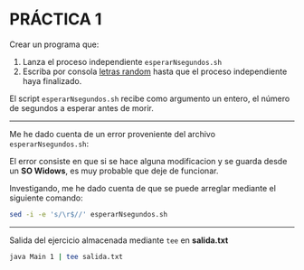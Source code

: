 # PRÁCTICA 1

Crear un programa que:
1. Lanza el proceso independiente `esperarNsegundos.sh`
2. Escriba por consola [letras random](https://www.baeldung.com/java-random-string) hasta que el proceso independiente haya finalizado.

El script `esperarNsegundos.sh` recibe como argumento un entero, el número de segundos a esperar antes de morir.

---
Me he dado cuenta de un error proveniente del archivo `esperarNsegundos.sh`: 

El error consiste en que si se hace alguna modificacion y se guarda desde un **SO Widows**, es muy probable que deje de funcionar.

Investigando, me he dado cuenta de que se puede arreglar mediante el siguiente comando:
```sh
sed -i -e 's/\r$//' esperarNsegundos.sh
```

---

Salida del ejercicio almacenada mediante `tee` en **salida.txt**

```sh
java Main 1 | tee salida.txt
```